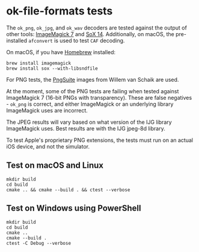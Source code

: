 # ok-file-formats tests

The `ok_png`, `ok_jpg`, and `ok_wav` decoders are tested against the output of other tools: [ImageMagick 7](https://www.imagemagick.org/) and [SoX 14](http://sox.sourceforge.net/). Additionally, on macOS, the pre-installed `afconvert` is used to test `CAF` decoding.

On macOS, if you have [Homebrew](http://brew.sh/) installed:

    brew install imagemagick
    brew install sox --with-libsndfile

For PNG tests, the [PngSuite](http://www.schaik.com/pngsuite/pngsuite.html) images from Willem van Schaik are used.

At the moment, some of the PNG tests are failing when tested against ImageMagick 7 (16-bit PNGs with transparency). These are false negatives - `ok_png` is correct, and either ImageMagick or an underlying library ImageMagick uses are incorrect.

The JPEG results will vary based on what version of the IJG library ImageMagick uses. Best results are with the IJG jpeg-8d library.

To test Apple's proprietary PNG extensions, the tests must run on an actual iOS device, and not the simulator.

## Test on macOS and Linux

    mkdir build
    cd build
    cmake .. && cmake --build . && ctest --verbose

## Test on Windows using PowerShell

    mkdir build
    cd build
    cmake ..
    cmake --build .
    ctest -C Debug --verbose
